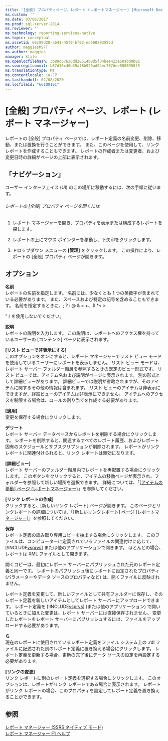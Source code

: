 ```yaml
---
title: '[全般] プロパティページ、レポート (レポートマネージャー) |Microsoft Docs'
ms.custom: ''
ms.date: 03/06/2017
ms.prod: sql-server-2014
ms.reviewer: ''
ms.technology: reporting-services-native
ms.topic: conceptual
ms.assetid: 66c99d28-ab41-45f0-bf02-ed560293595d
author: maggiesMSFT
ms.author: maggies
manager: kfile
ms.openlocfilehash: 3b89d67636dd28514b8d5f34bee423e60abd9b81
ms.sourcegitcommit: b87d36c46b39af8b929ad94ec707dee8800950f5
ms.translationtype: MT
ms.contentlocale: ja-JP
ms.lasthandoff: 02/08/2020
ms.locfileid: "66109101"
---
```

# <a name="general-properties-page-reports-report-manager"></a>[全般] プロパティ ページ、レポート (レポート マネージャー)
  レポートの [全般] プロパティ ページでは、レポート定義の名前変更、削除、移動、または置換を行うことができます。 また、このページを使用して、リンク レポートを作成することもできます。 レポートの作成者または変更者、および変更日時の詳細がページの上部に表示されます。  
  
## <a name="navigation"></a>「ナビゲーション」  
 ユーザー インターフェイス (UI) のこの場所に移動するには、次の手順に従います。  
  
###### <a name="to-open-the-general-properties-page-for-a-report"></a>レポートの [全般] プロパティ ページを開くには  
  
1.  レポート マネージャーを開き、プロパティを表示または構成するレポートを探します。  
  
2.  レポートの上にマウス ポインターを移動し、下矢印をクリックします。  
  
3.  ドロップダウン メニューの **[管理]** をクリックします。 この操作により、レポートの [全般] プロパティ ページが開きます。  
  
## <a name="options"></a>オプション  
 **名前**  
 レポートの名前を指定します。 名前には、少なくとも 1 つの英数字が含まれている必要があります。 また、スペースおよび特定の記号を含めることもできます。 名前を指定するときに、; ? : \@ & = +、$ *\< >  
  
 " / を使用しないでください。  
  
 **説明**  
 レポートの説明を入力します。 この説明は、レポートへのアクセス権を持っているユーザーの [コンテンツ] ページに表示されます。  
  
 **[リスト ビューで非表示にする]**  
 このオプションをオンにすると、レポート マネージャーでリスト ビュー モードを使用しているユーザーにレポートを表示しません。 リスト ビュー モードは、レポート サーバー フォルダー階層を参照するときの既定のビュー形式です。 リスト ビューでは、アイテム名および説明がページに表示されます。 別の形式として詳細ビューがあります。 詳細ビューでは説明が省略されますが、そのアイテムに関するその他の情報は含まれます。 リスト ビューのアイテムは非表示にできますが、詳細ビューのアイテムは非表示にできません。 アイテムへのアクセスを制限する場合は、ロールの割り当てを作成する必要があります。  
  
 **[適用]**  
 変更を保存する場合にクリックします。  
  
 **デリート**  
 レポート サーバー データベースからレポートを削除する場合にクリックします。 レポートを削除すると、関連するすべてのレポート履歴、およびレポート固有のスケジュールとサブスクリプションが削除されます。 レポートがリンク レポートに関連付けられると、リンク レポートは無効になります。  
  
 **[詳細ビュー]**  
 レポート サーバーのフォルダー階層内でレポートを再配置する場合にクリックします。 このボタンをクリックすると、アイテムの移動ページが表示され、フォルダーを参照して新しい場所を選択できます。 詳細については、「[[アイテムの移動] ページ &#40;レポートマネージャー&#41;](../../2014/reporting-services/move-items-page-report-manager.md)」を参照してください。  
  
 **[リンク レポートの作成]**  
 クリックすると、[新しいリンク レポート] ページが開きます。 このページとリンクレポートの詳細については、「[[新しいリンクレポート] ページ &#40;レポートマネージャー&#41;](../../2014/reporting-services/new-linked-report-page-report-manager.md)」を参照してください。  
  
 **保存**  
 レポート定義の読み取り専用コピーを抽出する場合にクリックします。 このファイルは、コンピューターに定義されているファイルの関連付けに応じて、 [!INCLUDE[vsprvs](../includes/vsprvs-md.md)] または他のアプリケーションで開きます。 ほとんどの場合、レポートは XML ファイルとして開きます。  
  
 開くコピーは、最初にレポート サーバーにパブリッシュされた元のレポート定義と同一です。 レポートのパブリッシュ後にレポートに設定されたプロパティ (パラメーターやデータ ソースのプロパティなど) は、開くファイルに反映されません。  
  
 レポート定義を変更して、新しいファイルとして共有フォルダーに保存し、そのレポート定義を新しいアイテムとしてレポート サーバーにアップロードできます。 レポート定義を [!INCLUDE[vsprvs](../includes/vsprvs-md.md)] (または他のアプリケーション) で開いているときに加えた変更は、レポート サーバーには直接保存されません。 変更したレポートをレポート サーバーにパブリッシュするには、ファイルをアップロードする必要があります。  
  
 **ら**  
 現在のレポートに使用されているレポート定義をファイル システム上の .rdl ファイルに記述された別のレポート定義に置き換える場合にクリックします。 レポート定義を更新する場合、更新の完了後にデータ ソースの設定を再設定する必要があります。  
  
 **[リンクの変更]**  
 リンク レポートに別のレポート定義を選択する場合にクリックします。 このオプションは、レポートがリンク レポートである場合に表示されます。 レポートがリンク レポートの場合、このプロパティを設定してレポート定義を置き換えることができます。  
  
## <a name="see-also"></a>参照  
 [レポート マネージャー &#40;SSRS ネイティブ モード&#41;](../../2014/reporting-services/report-manager-ssrs-native-mode.md)   
 [レポート マネージャー F1 ヘルプ](../../2014/reporting-services/report-manager-f1-help.md)  
  
  
